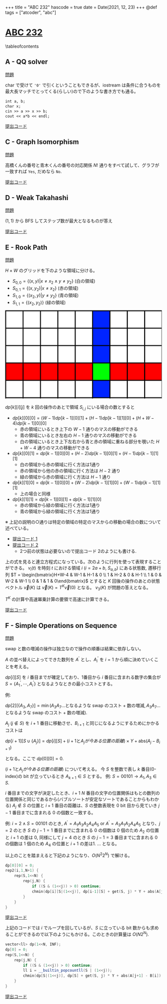 +++
title = "ABC 232"
hascode = true
date = Date(2021, 12, 23)
+++
@def tags = ["atcoder", "abc"]

# [ABC 232](https://atcoder.jp/contests/abc232)

\tableofcontents

## A - QQ solver

[問題](https://atcoder.jp/contests/abc232/tasks/abc232_a)

char で受けて `'0'` で引くということもできるが、iostream は条件に合うものを最大長マッチでとってくる(らしい)ので下のような書き方でも通る。

```
int a, b;
char x;
cin >> a >> x >> b;
cout << a*b << endl;
```


[提出コード](https://atcoder.jp/contests/abc232/submissions/28053874)

## C - Graph Isomorphism
[問題](https://atcoder.jp/contests/abc232/tasks/abc232_c)

高橋くんの番号と青木くんの番号の対応関係 $N!$ 通りをすべて試して、グラフが一致すれば `Yes`, だめなら `No`.

[提出コード](https://atcoder.jp/contests/abc232/submissions/28005643)

## D - Weak Takahashi

[問題](https://atcoder.jp/contests/abc232/tasks/abc232_d)

$(1, 1)$ から BFS してステップ数が最大となるものが答え

[提出コード](https://atcoder.jp/contests/abc232/submissions/27995668)


## E - Rook Path

[問題](https://atcoder.jp/contests/abc232/tasks/abc232_e)

$H \times W$ のグリッドを下のような領域に分ける。

- $S_{0,0} = \{(x, y) | x \neq x_2 \wedge y \neq y_2 \}$ (白の領域)
- $S_{0,1} = \{(x, y_2) | x \neq x_2\}$ (赤の領域)
- $S_{1,0} = \{(x_2, y) | y \neq y_2\}$ (青の領域)
- $S_{1,1} = \{(x_2, y_2)\}$ (緑の領域)

![e_grid.png](/assets/atcoder/abc/232/e_grid.png)

$dp[k][i][j]$ を $k$ 回の操作のあとで領域 $S_{i,j}$ にいる場合の数とすると

- $dp[k][0][0] = (W-1)dp[k-1][0][1] + (H-1)dp[k-1][1][0] + (H + W -4)dp[k-1][0][0]$
  - 赤の領域にいるとき上下の $W-1$ 通りのマスの移動ができる
  - 青の領域にいるとき左右の $H-1$ 通りのマスの移動ができる
  - 白の領域にいるとき上下左右から青と赤の領域に重ねる部分を覗いた $H+W-4$ 通りのマスの移動ができる
- $dp[k][0][1] = dp[k-1][0][0] + (H-2)dp[k-1][0][1] + (H-1)dp[k-1][1][1]$
  - 白の領域から赤の領域に行く方法は1通り
  - 赤の領域から他の赤の領域に行く方法は $H-2$ 通り
  - 緑の領域から赤の領域に行く方法は $H-1$ 通り
- $dp[k][1][0] = dp[k-1][0][0] + (W-2)dp[k-1][1][0] + (W-1)dp[k-1][1][1]$
  - 上の場合と同様
- $dp[k][1][1] = dp[k-1][0][1] + dp[k-1][1][0]$
  - 赤の領域から緑の領域に行く方法は1通り
  - 青の領域から緑の領域に行く方法は1通り

※ 上記の説明の○通りは特定の領域の特定のマスからの移動の場合の数について述べている。

- [提出コード 1](https://atcoder.jp/contests/abc232/submissions/28068822)
- [提出コード 2](https://atcoder.jp/contests/abc232/submissions/28025623)
  - 2つ前の状態は必要ないので提出コード 2のようにも書ける.


上の式を見ると連立方程式になっている。次のように行列を使って表現することができる。
$v_i(t)$ を時刻 $t$ における領域 $i$ ($i = 2a+b$, $S_{a,b}$) にある状態数,
遷移行列 $T = \begin{bmatrix}H+W-4 & W-1 & H-1 & 0 \\ 1 & H-2 & 0 & H-1 \\ 1 & 0 & W-2 & W-1 \\ 0 & 1 & 1 & 0\end{bmatrix}$ とすると $K$ 回後の操作のあとの状態ベクトル $\vec{v}(K)$ は
$\vec{v}(K) = T^K \vec{v}(0)$ となる。
$v_3(K)$ が問題の答えとなる。

$T^K$ の計算や高速冪乗計算の要領で高速に計算できる。

[提出コード](https://atcoder.jp/contests/abc232/submissions/28081036)



## F - Simple Operations on Sequence

[問題](https://atcoder.jp/contests/abc232/tasks/abc232_f)

swap と数の増減の操作は独立なので操作の順番は結果に依存しない。

$A$ の並べ替えによってできた数列を $A^\prime$ とし、$A^\prime_i$ を $i = 1$ から順に決めていくことを考える。

$dp[i][S]$ を $i$ 番目までが確定しており、1番目から $i$ 番目に含まれる数字の集合が $S = \{A^\prime_1, \cdots, A^\prime_i\}$ となるようなときの最小コストとする。

例:

$dp[2][\{A_3, A_7\}] = \min(A_3 A_7 ... \text{となるような swap のコスト} + \text{数の増減},  A_3 A_7 ... \text{となるような swap のコスト} + \text{数の増減})$.


$A_j$ $(j \notin S)$ を $i+1$ 番目に移動させ、$B_{i+1}$ と同じになるようにするためにかかるコストは

$dp[i+1][S \cup \{A_j\}] = dp[i][S] + (i+1 \text{と} A_j が今ある位置の距離) \times Y + \mathrm{abs}(A_j - B_{i+1})$

となる。ここで $dp[0][0] = 0$.

$(i+1 \text{と} A_j が今ある位置の距離)$ について考える。
今 $S$ を整数で表し $k$ 番目(0-index)の bit が立っているとき $A_{k+1} \in S$ とする。
例: $S = 00101 \rightarrow A_{1}, A_{3} \in S$.

$i$ 番目までの文字が決定したとき、$i+1 ~ N$ 番目の文字の位置関係はもとの数列の位置関係と同じであるから(バブルソートが安定なソートであることからもわかる)
$A_j \notin S$ の位置と $i+1$ 番目の距離は、$S$ の整数表現を 0 bit 目から見ていき $j-1$ 番目までに含まれる 0 の個数と一致する。

例: $i = 2 \wedge S = 00101$ のとき, $A^\prime = A_1 A_3 A_2 A_4 A_5$ or $A^\prime = A_3 A_1 A_2 A_4 A_5$
となり、$j = 2$ のとき $S$ の $j - 1 = 1$ 番目までに含まれる 0 の個数は 0 個のため $A_2$ の位置と $i+1$ の差は 0,
同様にして $j = 4$ のとき $S$ の $j - 1 = 3$ 番目までに含まれる 0 の個数は 1 個のため $A_4$ の位置と $i+1$ の差は1. ... となる。


以上のことを踏まえると下記のようになり、$O(N^2 2^N)$ で解ける。
```cpp
dp[0][0] = 0;
rep2(i,1,N+1) {
    rep(S,1<<N) {
        rep(j,N) {
            if ((S & (1<<j)) > 0) continue;
            chmin(dp[i][S|(1<<j)], dp[i-1][S] + get(S, j) * Y + abs(A[j+1] - B[i]) * X);
        }
    }
}
```

[提出コード](https://atcoder.jp/contests/abc232/submissions/28053673)

上記のコードでは $i$ でループを回しているが、$S$ に立っている bit 数からも求めることができるので以下のようにもかける。このときの計算量は $O(N2^N)$.
```cpp
vector<ll> dp(1<<N, INF);
dp[0] = 0;
rep(S,1<<N) {
    rep(j,N) {
        if ((S & (1<<j)) > 0) continue;
        ll i = __builtin_popcountll(S | (1<<j));
        chmin(dp[S|(1<<j)], dp[S] + get(S, j) * Y + abs(A[j+1] - B[i]) * X);
    }
}
```

[提出コード](https://atcoder.jp/contests/abc232/submissions/28066498)
